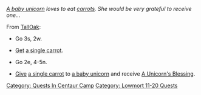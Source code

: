 *[A baby unicorn](Baby_Unicorn "wikilink") loves to eat
[carrots](Single_Carrot "wikilink"). She would be very grateful to
receive one...*

From [TallOak](TallOak "wikilink"):

-   Go 3s, 2w.

<!-- -->

-   [Get](Get "wikilink") [a single carrot](Single_Carrot "wikilink").

<!-- -->

-   Go 2e, 4-5n.

<!-- -->

-   [Give](Give "wikilink") [a single carrot](Single_Carrot "wikilink")
    to [a baby unicorn](Baby_Unicorn "wikilink") and receive [A
    Unicorn's Blessing](Unicorn's_Blessing "wikilink").

[Category: Quests In Centaur
Camp](Category:_Quests_In_Centaur_Camp "wikilink") [Category: Lowmort
11-20 Quests](Category:_Lowmort_11-20_Quests "wikilink")
